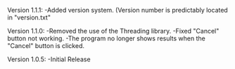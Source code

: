Version 1.1.1:
-Added version system. (Version number is predictably located in "version.txt"

Version 1.1.0:
-Removed the use of the Threading library.
-Fixed "Cancel" button not working.
-The program no longer shows results when the "Cancel" button is clicked.

Version 1.0.5:
-Initial Release
